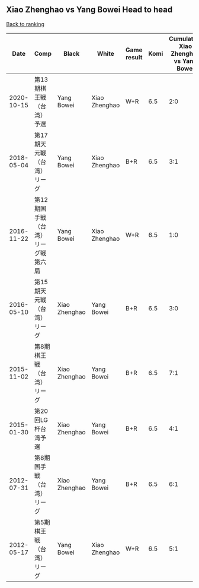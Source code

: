 ## Xiao Zhenghao vs Yang Bowei Head to head

[Back to ranking](../../index.md)




| **Date** | **Comp** | **Black** | **White** | **Game result** | **Komi** | **Cumulative Xiao Zhenghao vs Yang Bowei** | **Xiao Zhenghao streak** | **Yang Bowei streak** | 
| --- | --- | --- | --- | --- | --- | --- | --- | --- |
| 2020-10-15 | 第13期棋王戦（台湾）予選 | Yang Bowei | Xiao Zhenghao | W+R | 6.5 | 2:0 | 2 | 0 | 
| 2018-05-04 | 第17期天元戦（台湾）リーグ | Yang Bowei | Xiao Zhenghao | B+R | 6.5 | 3:1 | 0 | 1 | 
| 2016-11-22 | 第12期国手戦（台湾）リーグ戦第六局 | Yang Bowei | Xiao Zhenghao | W+R | 6.5 | 1:0 | 1 | 0 | 
| 2016-05-10 | 第15期天元戦（台湾）リーグ | Xiao Zhenghao | Yang Bowei | B+R | 6.5 | 3:0 | 3 | 0 | 
| 2015-11-02 | 第8期棋王戦（台湾）リーグ | Xiao Zhenghao | Yang Bowei | B+R | 6.5 | 7:1 | 4 | 0 | 
| 2015-01-30 | 第20回LG杯台湾予選 | Xiao Zhenghao | Yang Bowei | B+R | 6.5 | 4:1 | 1 | 0 | 
| 2012-07-31 | 第8期国手戦（台湾）リーグ | Xiao Zhenghao | Yang Bowei | B+R | 6.5 | 6:1 | 3 | 0 | 
| 2012-05-17 | 第5期棋王戦（台湾）リーグ | Yang Bowei | Xiao Zhenghao | W+R | 6.5 | 5:1 | 2 | 0 |




